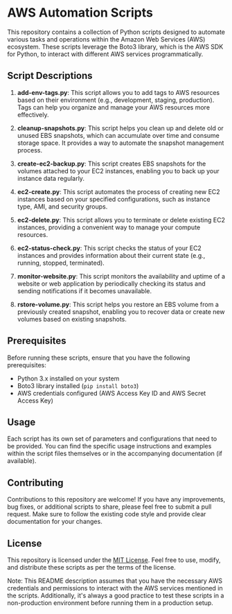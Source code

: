# AWS Automation Scripts

This repository contains a collection of Python scripts designed to automate various tasks and operations within the Amazon Web Services (AWS) ecosystem. These scripts leverage the Boto3 library, which is the AWS SDK for Python, to interact with different AWS services programmatically.

## Script Descriptions

1. **add-env-tags.py**: This script allows you to add tags to AWS resources based on their environment (e.g., development, staging, production). Tags can help you organize and manage your AWS resources more effectively.

2. **cleanup-snapshots.py**: This script helps you clean up and delete old or unused EBS snapshots, which can accumulate over time and consume storage space. It provides a way to automate the snapshot management process.

3. **create-ec2-backup.py**: This script creates EBS snapshots for the volumes attached to your EC2 instances, enabling you to back up your instance data regularly.

4. **ec2-create.py**: This script automates the process of creating new EC2 instances based on your specified configurations, such as instance type, AMI, and security groups.

5. **ec2-delete.py**: This script allows you to terminate or delete existing EC2 instances, providing a convenient way to manage your compute resources.

6. **ec2-status-check.py**: This script checks the status of your EC2 instances and provides information about their current state (e.g., running, stopped, terminated).

7. **monitor-website.py**: This script monitors the availability and uptime of a website or web application by periodically checking its status and sending notifications if it becomes unavailable.

8. **rstore-volume.py**: This script helps you restore an EBS volume from a previously created snapshot, enabling you to recover data or create new volumes based on existing snapshots.

## Prerequisites

Before running these scripts, ensure that you have the following prerequisites:

- Python 3.x installed on your system
- Boto3 library installed (`pip install boto3`)
- AWS credentials configured (AWS Access Key ID and AWS Secret Access Key)

## Usage

Each script has its own set of parameters and configurations that need to be provided. You can find the specific usage instructions and examples within the script files themselves or in the accompanying documentation (if available).

## Contributing

Contributions to this repository are welcome! If you have any improvements, bug fixes, or additional scripts to share, please feel free to submit a pull request. Make sure to follow the existing code style and provide clear documentation for your changes.

## License

This repository is licensed under the [MIT License](LICENSE). Feel free to use, modify, and distribute these scripts as per the terms of the license.

Note: This README description assumes that you have the necessary AWS credentials and permissions to interact with the AWS services mentioned in the scripts. Additionally, it's always a good practice to test these scripts in a non-production environment before running them in a production setup.
